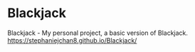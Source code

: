 # Blackjack
Blackjack - My personal project, a basic version of Blackjack.
https://stephaniejchan8.github.io/Blackjack/
